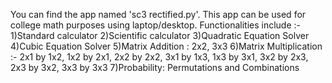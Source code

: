 You can find the app named 'sc3 rectified.py'.
This app can be used for college math purposes using laptop/desktop.
Functionalities include :-
1)Standard calculator
2)Scientific calculator
3)Quadratic Equation Solver
4)Cubic Equation Solver
5)Matrix Addition : 2x2, 3x3
6)Matrix Multiplication :-
  2x1 by 1x2, 
  1x2 by 2x1, 
  2x2 by 2x2, 
  3x1 by 1x3, 
  1x3 by 3x1, 
  3x2 by 2x3, 
  2x3 by 3x2,
  3x3 by 3x3
7)Probability: Permutations and Combinations
